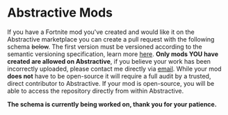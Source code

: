 # Abstractive Mods

If you have a Fortnite mod you've created and would like it on the Abstractive marketplace you can create a pull request with the following schema ~~below~~. The first version must be versioned according to the semantic versioning specification, learn more [here](https://semver.org). **Only mods YOU have created are allowed on Abstractive**, if you believe your work has been incorrectly uploaded, please contact me directly via [email](mailto:jacksta@pm.me). While your mod **does not** have to be open-source it will require a full audit by a trusted, direct contributor to Abstractive. If your mod is open-source, you will be able to access the repository directly from within Abstractive.

**The schema is currently being worked on, thank you for your patience.**
